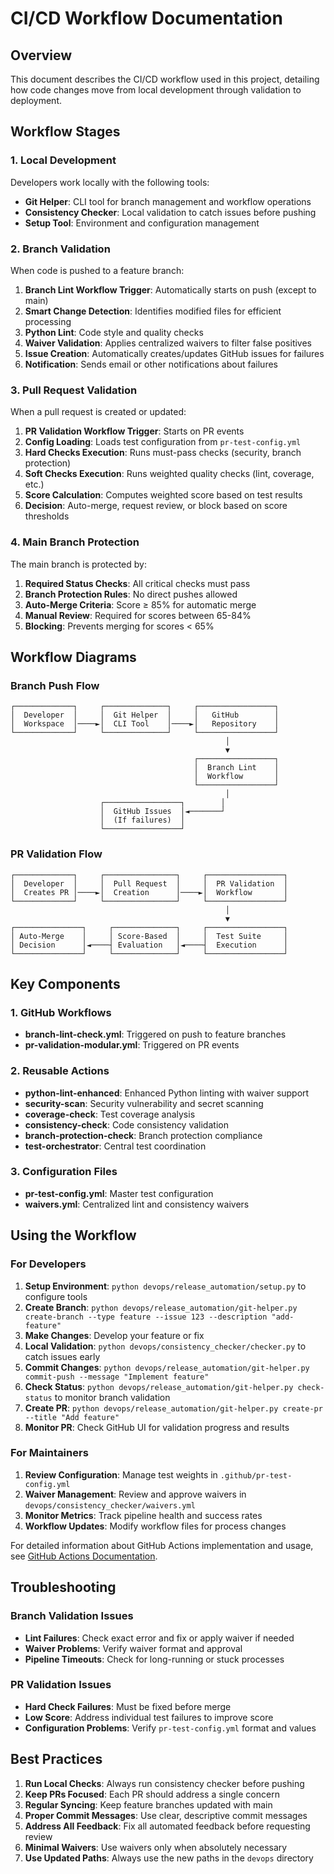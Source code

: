 # CI/CD Workflow Documentation

## Overview

This document describes the CI/CD workflow used in this project, detailing how code changes move from local development through validation to deployment.

## Workflow Stages

### 1. Local Development

Developers work locally with the following tools:

- **Git Helper**: CLI tool for branch management and workflow operations
- **Consistency Checker**: Local validation to catch issues before pushing
- **Setup Tool**: Environment and configuration management

### 2. Branch Validation

When code is pushed to a feature branch:

1. **Branch Lint Workflow Trigger**: Automatically starts on push (except to main)
2. **Smart Change Detection**: Identifies modified files for efficient processing
3. **Python Lint**: Code style and quality checks
4. **Waiver Validation**: Applies centralized waivers to filter false positives
5. **Issue Creation**: Automatically creates/updates GitHub issues for failures
6. **Notification**: Sends email or other notifications about failures

### 3. Pull Request Validation

When a pull request is created or updated:

1. **PR Validation Workflow Trigger**: Starts on PR events
2. **Config Loading**: Loads test configuration from `pr-test-config.yml`
3. **Hard Checks Execution**: Runs must-pass checks (security, branch protection)
4. **Soft Checks Execution**: Runs weighted quality checks (lint, coverage, etc.)
5. **Score Calculation**: Computes weighted score based on test results
6. **Decision**: Auto-merge, request review, or block based on score thresholds

### 4. Main Branch Protection

The main branch is protected by:

1. **Required Status Checks**: All critical checks must pass
2. **Branch Protection Rules**: No direct pushes allowed
3. **Auto-Merge Criteria**: Score ≥ 85% for automatic merge
4. **Manual Review**: Required for scores between 65-84%
5. **Blocking**: Prevents merging for scores < 65%

## Workflow Diagrams

### Branch Push Flow

```
┌─────────────┐     ┌──────────────┐     ┌─────────────────┐
│  Developer  │     │  Git Helper  │     │   GitHub        │
│  Workspace  │────►│  CLI Tool    │────►│   Repository    │
└─────────────┘     └──────────────┘     └─────────────────┘
                                                │
                                                ▼
                                         ┌─────────────────┐
                                         │  Branch Lint    │
                                         │  Workflow       │
                                         └─────────────────┘
                                                │
                    ┌─────────────────┐        │
                    │  GitHub Issues  │◄───────┘
                    │  (If failures)  │
                    └─────────────────┘
```

### PR Validation Flow

```
┌─────────────┐     ┌────────────────┐     ┌─────────────────┐
│  Developer  │     │  Pull Request  │     │  PR Validation  │
│  Creates PR │────►│  Creation      │────►│  Workflow       │
└─────────────┘     └────────────────┘     └─────────────────┘
                                                │
                                                ▼
┌───────────────┐     ┌──────────────┐     ┌─────────────────┐
│ Auto-Merge    │     │ Score-Based  │     │  Test Suite     │
│ Decision      │◄────┤ Evaluation   │◄────┤  Execution      │
└───────────────┘     └──────────────┘     └─────────────────┘
```

## Key Components

### 1. GitHub Workflows

- **branch-lint-check.yml**: Triggered on push to feature branches
- **pr-validation-modular.yml**: Triggered on PR events

### 2. Reusable Actions

- **python-lint-enhanced**: Enhanced Python linting with waiver support
- **security-scan**: Security vulnerability and secret scanning
- **coverage-check**: Test coverage analysis
- **consistency-check**: Code consistency validation
- **branch-protection-check**: Branch protection compliance
- **test-orchestrator**: Central test coordination

### 3. Configuration Files

- **pr-test-config.yml**: Master test configuration
- **waivers.yml**: Centralized lint and consistency waivers

## Using the Workflow

### For Developers

1. **Setup Environment**: `python devops/release_automation/setup.py` to configure tools
2. **Create Branch**: `python devops/release_automation/git-helper.py create-branch --type feature --issue 123 --description "add-feature"`
3. **Make Changes**: Develop your feature or fix
4. **Local Validation**: `python devops/consistency_checker/checker.py` to catch issues early
5. **Commit Changes**: `python devops/release_automation/git-helper.py commit-push --message "Implement feature"`
6. **Check Status**: `python devops/release_automation/git-helper.py check-status` to monitor branch validation
7. **Create PR**: `python devops/release_automation/git-helper.py create-pr --title "Add feature"`
8. **Monitor PR**: Check GitHub UI for validation progress and results

### For Maintainers

1. **Review Configuration**: Manage test weights in `.github/pr-test-config.yml`
2. **Waiver Management**: Review and approve waivers in `devops/consistency_checker/waivers.yml`
3. **Monitor Metrics**: Track pipeline health and success rates
4. **Workflow Updates**: Modify workflow files for process changes

For detailed information about GitHub Actions implementation and usage, see [GitHub Actions Documentation](GITHUB_ACTIONS.md).

## Troubleshooting

### Branch Validation Issues

- **Lint Failures**: Check exact error and fix or apply waiver if needed
- **Waiver Problems**: Verify waiver format and approval
- **Pipeline Timeouts**: Check for long-running or stuck processes

### PR Validation Issues

- **Hard Check Failures**: Must be fixed before merge
- **Low Score**: Address individual test failures to improve score
- **Configuration Problems**: Verify `pr-test-config.yml` format and values

## Best Practices

1. **Run Local Checks**: Always run consistency checker before pushing
2. **Keep PRs Focused**: Each PR should address a single concern
3. **Regular Syncing**: Keep feature branches updated with main
4. **Proper Commit Messages**: Use clear, descriptive commit messages
5. **Address All Feedback**: Fix all automated feedback before requesting review
6. **Minimal Waivers**: Use waivers only when absolutely necessary
7. **Use Updated Paths**: Always use the new paths in the `devops` directory
